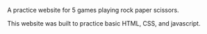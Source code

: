 A practice website for 5 games playing rock paper scissors.

This website was built to practice basic HTML, CSS, and javascript.
